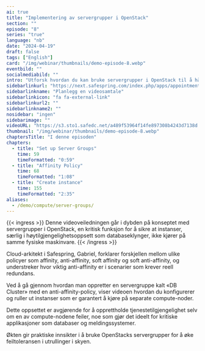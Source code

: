 ```yaml
---
ai: true
title: "Implementering av servergrupper i OpenStack"
section: ""
episode: "8"
series: "true"
language: "nb"
date: "2024-04-19"
draft: false
tags: ["English"]
card: "/img/webinar/thumbnails/demo-episode-8.webp"
eventbild: ""
socialmediabild: ""
intro: "Utforsk hvordan du kan bruke servergrupper i OpenStack til å håndheve anti-affinitetsregler for bedre redundans og pålitelighet i skyinfrastrukturen din."
sidebarlinkurl: "https://next.safespring.com/index.php/apps/appointments/embed/VOZl8W1TrMMEFQ%3D%3D/form"
sidebarlinkname: "Planlegg en videosamtale"
sidebarlinkicon: "fa fa-external-link"
sidebarlinkurl2: ""
sidebarlinkname2: ""
nosidebar: "ingen"
sidebarimage: ""
videoURL: "https://s3.sto1.safedc.net/a489f53964f14fe897308b4243d7138d:processedvideos/safespring-demo-episode-8-server-groups-2/master.m3u8"
thumbnail: "/img/webinar/thumbnails/demo-episode-8.webp"
chaptersTitle: "I denne episoden"
chapters:
  - title: "Set up Server Groups"
    time: 59
    timeFormatted: "0:59"
  - title: "Affinity Policy"
    time: 68
    timeFormatted: "1:08"
  - title: "Create instance"
    time: 155
    timeFormatted: "2:35"
aliases:
  - /demo/compute/server-groups/
---
```

{{< ingress >}}
Denne videoveiledningen går i dybden på konseptet med servergrupper i OpenStack, en kritisk funksjon for å sikre at instanser, særlig i høytilgjengelighetsoppsett som databaseklynger, ikke kjører på samme fysiske maskinvare. {{< /ingress >}}

Cloud-arkitekt i Safespring, Gabriel, forklarer forskjellen mellom ulike policyer som affinity, anti-affinity, soft affinity og soft anti-affinity, og understreker hvor viktig anti-affinity er i scenarier som krever reell redundans.

Ved å gå gjennom hvordan man oppretter en servergruppe kalt «DB Cluster» med en anti-affinity-policy, viser videoen hvordan du konfigurerer og ruller ut instanser som er garantert å kjøre på separate compute-noder.

Dette oppsettet er avgjørende for å opprettholde tjenestetilgjengelighet selv om en av compute-nodene feiler, noe som gjør det ideelt for kritiske applikasjoner som databaser og meldingssystemer.

Økten gir praktiske innsikter i å bruke OpenStacks servergrupper for å øke feiltoleransen i utrullinger i skyen.